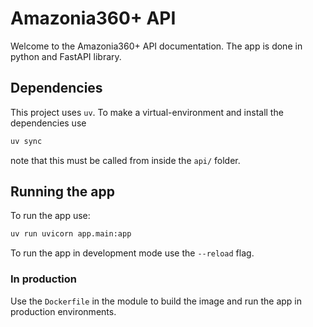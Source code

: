 # Amazonia360+ API
Welcome to the Amazonia360+ API documentation. The app is done in python and FastAPI library.

## Dependencies

This project uses `uv`. To make a virtual-environment and install the dependencies use

```bash
uv sync
```

note that this must be called from inside the `api/` folder.


## Running the app

To run the app use:

```bash
uv run uvicorn app.main:app
```

To run the app in development mode use the `--reload` flag.

### In production

Use the `Dockerfile` in the module to build the image and run the app in production environments.
